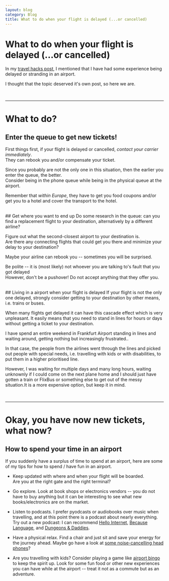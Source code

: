 ```yaml
---
layout: blog
category: Blog
title: What to do when your flight is delayed (...or cancelled)
---
```

# What to do when your flight is delayed (...or cancelled)

In my <a href="/blog/2019/11/12/travel/" target="_blank">travel hacks post</a>, I mentioned that I have had some experience being delayed or stranding in an airport.

I thought that the topic deserved it's own post, so here we are.

<br>

---
# What to do?
## Enter the queue to get new tickets!
First things first, if your flight is delayed or cancelled, *contact your carrier immediately*.<br>
They can rebook you and/or compensate your ticket.

Since you probably are not the only one in this situation, then the earlier you enter the queue, the better.<br>
Consider being in the phone queue while being in the physical queue at the airport.

Remember that *within Europe*, they have to get you food coupons and/or get you to a hotel and cover the transport to the hotel.


<br>
## Get where you want to end up
Do some research in the queue: can you find a replacement flight to your destination, alternatively by a different airline?

Figure out what the second-closest airport to your destination is.<br>
Are there any connecting flights that could get you there and minimize your delay to your destination?

Maybe your airline can rebook you -- sometimes you will be surprised.

Be polite -- it is (most likely) not whoever you are talking to's fault that you got delayed<br>
However, don't be a pushover! Do not accept anything that they offer you.

<br>
## Living in a airport when your flight is delayed
If your flight is not the only one delayed, strongly consider getting to your destination by other means, i.e. trains or buses.

When many flights get delayed it can have this cascade effect which is very unpleasant.
It easily means that you need to stand in lines for hours or days without getting a ticket to your destination.

I have spend an entire weekend in Frankfurt Airport standing in lines and waiting around, getting nothing but increasingly frustrated..

In that case, the people from the airlines went through the lines and picked out people with special needs, i.e. travelling with kids or with disabilities, to put them in a higher prioritised line.

However, I was waiting for multiple days and many long hours, waiting unknownly if I could come on the next plane home and I should just have gotten a train or FlixBus or something else to get out of the messy situation.It is a more expensive option, but keep it in mind.

<br>

---
# Okay, you have now new tickets, what now?
## How to spend your time in an airport

If you suddenly have a surplus of time to spend at an airport, here are some of my tips for how to spend / have fun in an airport.

- Keep updated with where and when your flight will be boarded.<br> Are you at the right gate and the right terminal?

- Go explore. Look at book shops or electronics vendors -- you do not have to buy anything but it can be interesting to see what new books/electronics are on the market.

- Listen to podcasts. I prefer pyodcasts or audiobooks over music when travelling, and at this point there is a podcast about nearly everything. Try out a new podcast: I can recommend <a href="https://www.hellointernet.fm" target="_blank">Hello Internet</a>, <a href="https://becauselanguage.com/" target="_blank">Because Language</a>, and <a href="https://www.dungeonsanddaddies.com/" target="_blank">Dungeons & Daddies</a>.

- Have a physical relax. Find a chair and just sit and save your energy for the journey ahead. Maybe go have a look at <a href="/blog/2019/11/12/travel/" target="_blank">some noise-cancelling head phones</a>?

- Are you travelling with kids? Consider playing a game like  <a href="https://aerosavvy.com/airport-bingo/" target="_blank">airport bingo</a> to keep the spirit up. Look for some fun food or other new experiences you can have while at the airport -- treat it not as a commute but as an adventure.

<br>
